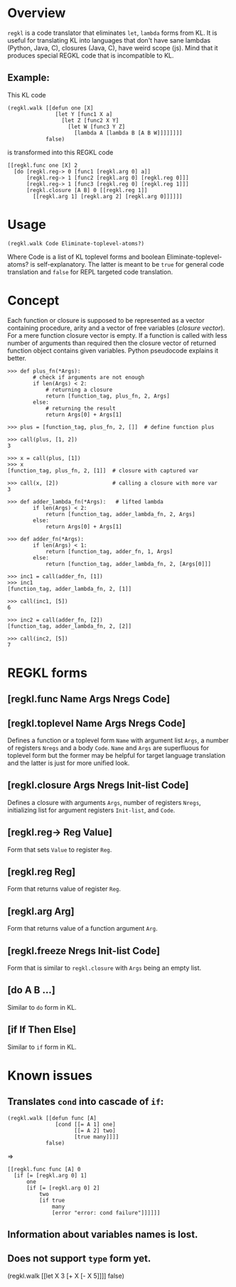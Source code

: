 # Overview

`regkl` is a code translator that eliminates `let`, `lambda` forms from KL. It
is useful for translating KL into languages that don't have sane lambdas
(Python, Java, C), closures (Java, C), have weird scope (js). Mind that it
produces special REGKL code that is incompatible to KL.

## Example:

This KL code


    (regkl.walk [[defun one [X]
                   [let Y [func1 X a]
                     [let Z [func2 X Y]
                       [let W [func3 Y Z]
                         [lambda A [lambda B [A B W]]]]]]]]
                false)


is transformed into this REGKL code

    [[regkl.func one [X] 2 
      [do [regkl.reg-> 0 [func1 [regkl.arg 0] a]]
          [regkl.reg-> 1 [func2 [regkl.arg 0] [regkl.reg 0]]]
          [regkl.reg-> 1 [func3 [regkl.reg 0] [regkl.reg 1]]]
          [regkl.closure [A B] 0 [[regkl.reg 1]]
            [[regkl.arg 1] [regkl.arg 2] [regkl.arg 0]]]]]]

# Usage

    (regkl.walk Code Eliminate-toplevel-atoms?)

Where Code is a list of KL toplevel forms and boolean
Eliminate-toplevel-atoms? is self-explanatory. The latter is meant to be
`true` for general code translation and `false` for REPL targeted code
translation.

# Concept

Each function or closure is supposed to be represented as a vector containing
procedure, arity and a vector of free variables (*closure vector*). For a mere
function closure vector is empty. If a function is called with less number
of arguments than required then the closure vector of returned function object
contains given variables. Python pseudocode explains it better.

    >>> def plus_fn(*Args):
            # check if arguments are not enough
            if len(Args) < 2:
                # returning a closure
                return [function_tag, plus_fn, 2, Args]
            else:
                # returning the result
                return Args[0] + Args[1]

    >>> plus = [function_tag, plus_fn, 2, []]  # define function plus

    >>> call(plus, [1, 2])
    3

    >>> x = call(plus, [1])
    >>> x
    [function_tag, plus_fn, 2, [1]]  # closure with captured var

    >>> call(x, [2])                 # calling a closure with more var
    3

    >>> def adder_lambda_fn(*Args):   # lifted lambda
            if len(Args) < 2:
                return [function_tag, adder_lambda_fn, 2, Args]
            else:
                return Args[0] + Args[1]

    >>> def adder_fn(*Args):
            if len(Args) < 1:
                return [function_tag, adder_fn, 1, Args]
            else:
                return [function_tag, adder_lambda_fn, 2, [Args[0]]]

    >>> inc1 = call(adder_fn, [1])
    >>> inc1
    [function_tag, adder_lambda_fn, 2, [1]]

    >>> call(inc1, [5])
    6

    >>> inc2 = call(adder_fn, [2])
    [function_tag, adder_lambda_fn, 2, [2]]

    >>> call(inc2, [5])
    7

# REGKL forms

## [regkl.func Name Args Nregs Code]
## [regkl.toplevel Name Args Nregs Code]

Defines a function or a toplevel form `Name` with argument list `Args`, a
number of registers `Nregs` and a body `Code`. `Name` and `Args` are
superfluous for toplevel form but the former may be helpful for target
language translation and the latter is just for more unified look.

## [regkl.closure Args Nregs Init-list Code]

Defines a closure with arguments `Args`, number of registers `Nregs`,
initializing list for argument registers `Init-list`, and `Code`.

## [regkl.reg-> Reg Value]

Form that sets `Value` to register `Reg`.

## [regkl.reg Reg]

Form that returns value of register `Reg`.

## [regkl.arg Arg]

Form that returns value of a function argument `Arg`.

## [regkl.freeze Nregs Init-list Code]

Form that is similar to `regkl.closure` with `Args` being an empty list.

## [do A B ...]

Similar to `do` form in KL.

## [if If Then Else]

Similar to `if` form in KL.

# Known issues

## Translates `cond` into cascade of `if`:

    (regkl.walk [[defun func [A]
                   [cond [[= A 1] one]
                         [[= A 2] two]
                         [true many]]]]
                false)

=>

    [[regkl.func func [A] 0 
      [if [= [regkl.arg 0] 1]
          one
          [if [= [regkl.arg 0] 2]
              two
              [if true
                  many
                  [error "error: cond failure"]]]]]]

## Information about variables names is lost.
## Does not support `type` form yet.

(regkl.walk [[let X 3 [+ X [- X 5]]]] false)
